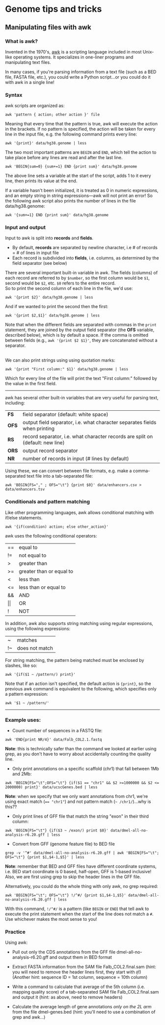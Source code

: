 # Genome tips and tricks

## Manipulating files with awk
### What is awk?

Invented in the 1970's, [awk](https://en.wikipedia.org/wiki/AWK) is a scripting language included in most Unix-like operating systems. It specializes in one-liner programs and manipulating text files.

In many cases, if you're parsing information from a text file (such as a BED file, FASTA file, etc.), you could write a Python script...or you could do it with awk in a single line!

### Syntax
awk scripts are organized as:

`awk 'pattern { action; other action }' file`

Meaning that every time that the pattern is true, awk will execute the action in the brackets. If no pattern is specified, the action will be taken for every line in the input file, e.g. the following command prints every line:

`awk '{print}' data/hg38.genome | less`

The two most important patterns are `BEGIN` and `END`, which tell the action to take place before any lines are read and after the last line.

 `awk 'BEGIN{sum=0} {sum+=1} END {print sum}' data/hg38.genome`

 The above line sets a variable at the start of the script, adds 1 to it every line, then prints its value at the end.

If a variable hasn't been initialized, it is treated as 0 in numeric expressions, and an empty string in string expressions&mdash;awk will not print an error!
So the following awk script also prints the number of lines in the file data/hg38.genome:

`awk '{sum+=1} END {print sum}' data/hg38.genome`

### Input and output
Input to awk is split into **records** and **fields**.
- By default, **records** are separated by newline character, i.e # of records = # of lines in input file
- Each record is subdivided into **fields**, i.e. columns, as determined by the field separator (see below)

There are several important built-in variable in awk. The fields (columns) of each record are referred to by `$number`, so the first column would be `$1`, second would be `$2`, etc. `$0` refers to the entire record.<br/>
So to print the second column of each line in the file, we'd use:

`awk '{print $2}' data/hg38.genome | less`

And if we wanted to print the second then the first:

`awk '{print $2,$1}' data/hg38.genome | less`

Note that when the different fields are separated with commas in the `print` statement, they are joined by the output field separator (the **OFS** variable, described below), which is by default a space.
If the comma is omitted between fields (e.g., `awk '{print $2 $1}'`, they are concatenated without a separator.
<br/>
<br/>

We can also print strings using using quotation marks:

`awk '{print "First column:" $1}' data/hg38.genome | less`

Which for every line of the file will print the text "First column:" followed by the value in the first field.

---
awk has several other built-in variables that are very useful for parsing text, including:

|  |   |
---|---|
| **FS** | field separator (default: white space) |
| **OFS** |  output field separator, i.e. what character separates fields when printing|
| **RS** | record separator, i.e. what character records are split on (default: new line) |
| **ORS** | output record separator |
| **NR** | number of records in input (# lines by default) |

Using these, we can convert between file formats, e.g. make a comma-separated text file into a tab-separated file:

`awk 'BEGIN{FS="," ; OFS="\t"} {print $0}' data/enhancers.csv > data/enhancers.tsv`


### Conditionals and pattern matching
Like other programming languages, awk allows conditional matching with if/else statements.

`awk '{if(condition) action; else other_action}'`

awk uses the following conditional operators:

| | |
|-|-|
|==|equal to|
|!=|not equal to|
|>|greater than|
|>=|greater than or equal to|
|<|less than|
|<=|less than or equal to|
|&&|AND|
| \|\| |OR|
| ! | NOT |

In addition, awk also supports string matching using regular expressions, using the following expressions:

| | |
|-|-|
|\~|matches|
|!~|does not match|

For string matching, the pattern being matched must be enclosed by slashes, like so:

`awk '{if($1 ~ /pattern/) print}'`

Note that if an action isn't specified, the default action is `{print}`, so the previous awk command is equivalent to the following, which specifies only a pattern expression:

`awk '$1 ~ /pattern/'`

---
### Example uses:

- Count number of sequences in a FASTQ file:

`awk 'END{print NR/4}' data/Falb_COL2.1.fastq`

**Note**: this is technically safer than the command we looked at earlier using grep, as you don't have to worry about accidentally counting the quality line.

- Only print annotations on a specific scaffold (chr1) that fall between 1Mb and 2Mb:

`awk 'BEGIN{FS="\t";OFS="\t"} {if($1 == "chr1" && $2 >=1000000 && $2 <= 2000000) print}' data/ucscGenes.bed | less`

**Note**: when we specify that we only want annotations from chr1, we're using exact match (`== "chr1"`) and not pattern match (`~ /chr1/`)...why is this??

- Only print lines of GFF file that match the string "exon" in their third column:

`awk 'BEGIN{FS="\t"} {if($3 ~ /exon/) print $0}' data/dmel-all-no-analysis-r6.20.gff | less`

- Convert from GFF (genome feature file) to BED file

`grep -v '^#' data/dmel-all-no-analysis-r6.20.gff | awk 'BEGIN{FS="\t"; OFS="\t"} {print $1,$4-1,$5}' | less`

**Note**: remember that BED and GFF files have different coordinate systems, i.e. BED start coordinate is 0 based, half-open, GFF is 1-based inclusive! Also, we are first using grep to skip the header lines in the GFF file.

Alternatively, you could do the whole thing with only awk, no grep required:

`awk 'BEGIN{FS="\t"; OFS="\t"} !/^#/ {print $1,$4-1,$5}' data/dmel-all-no-analysis-r6.20.gff | less`

With this command, `!/^#/` is a pattern (like `BEGIN` or `END`) that tell awk to execute the print statement when the start of the line does not match a `#`. Use whichever makes the most sense to you!


### Practice
Using awk:<br/>
- Pull out only the CDS annotations from the GFF file dmel-all-no-analysis-r6.20.gff and output them in BED format


- Extract FASTA information from the SAM file Falb_COL2.final.sam (hint: you will need to remove the header lines first, they start with `@`!) (Another hint: sequence ID = 1st column, sequence = 10th column)


- Write a command to calculate that average of the 5th column (i.e. mapping quality score) of a tab-separated SAM file Falb_COL2.final.sam and output it (hint: as above, need to remove headers)


- Calculate the average length of gene annotations *only on the 2L arm* from the file dmel-genes.bed (hint: you'll need to use a combination of grep and awk...)
